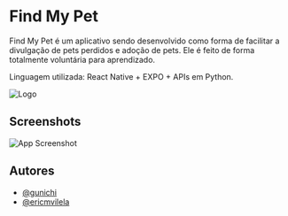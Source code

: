 
# Find My Pet

Find My Pet é um aplicativo sendo desenvolvido como forma de facilitar a divulgação de pets perdidos e adoção de pets. Ele é feito de forma totalmente voluntária para aprendizado.

Linguagem utilizada: React Native + EXPO + APIs em Python.



![Logo](https://i.imgur.com/bQqaCAD.png)


## Screenshots

![App Screenshot](https://i.imgur.com/p0LLW00.jpg)


## Autores

- [@gunichi](https://www.github.com/gunichi)
- [@ericmvilela](https://github.com/ericmvilela)

